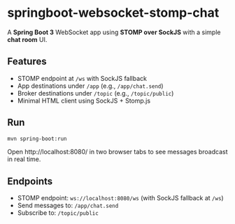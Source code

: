 # springboot-websocket-stomp-chat

A **Spring Boot 3** WebSocket app using **STOMP over SockJS** with a simple **chat room** UI.

## Features
- STOMP endpoint at `/ws` with SockJS fallback
- App destinations under `/app` (e.g., `/app/chat.send`)
- Broker destinations under `/topic` (e.g., `/topic/public`)
- Minimal HTML client using SockJS + Stomp.js

## Run
```bash
mvn spring-boot:run
```
Open http://localhost:8080/ in two browser tabs to see messages broadcast in real time.

## Endpoints
- STOMP endpoint: `ws://localhost:8080/ws` (with SockJS fallback at `/ws`)
- Send messages to: `/app/chat.send`
- Subscribe to: `/topic/public`
